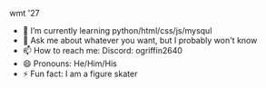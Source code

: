 wmt '27
- 🌱 I’m currently learning python/html/css/js/mysqul
- 💬 Ask me about whatever you want, but I probably won't know
- 📫 How to reach me: Discord: ogriffin2640
- 😄 Pronouns: He/Him/His
- ⚡ Fun fact: I am a figure skater
